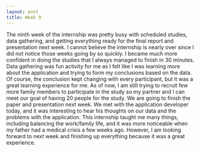 ```yaml
---
layout: post
title: Week 9
---
```


The ninth week of the internship was pretty busy with scheduled studies, data gathering, and getting everything ready for the final report and presentation next week. I cannot believe the internship is nearly over since I did not notice those weeks going by so quickly. I became much more confident in doing the studies that I always managed to finish in 30 minutes. Data gathering was fun activity for me as I felt like I was learning more about the application and trying to form my conclusions based on the data. Of course, the conclusion kept changing with every participant, but it was a great learning experience for me. As of now, I am still trying to recruit few more family members to participate in the study so my partner and I can meet our goal of having 20 people for the study. We are going to finish the paper and presentation next week. We met with the application developer today, and it was interesting to hear his thoughts on our data and the problems with the application. This internship taught me many things, including balancing the work/family life, and it was more noticeable when my father had a medical crisis a few weeks ago. However, I am looking forward to next week and finishing up everything because it was a great experience.
